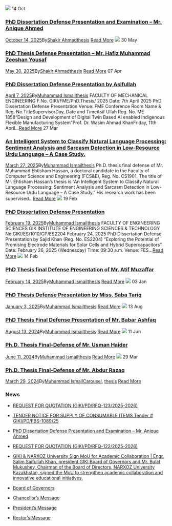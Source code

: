 [![](https://giki.edu.pk/wp-content/uploads/2025/10/defence-Anique-fes-216x300.png)](https://giki.edu.pk/2025/10/14/phd-dissertation-defense-presentation-and-examination-mr-anique-ahmed/)
14
Oct
### [PhD Dissertation Defense Presentation and Examination – Mr. Anique Ahmed](https://giki.edu.pk/2025/10/14/phd-dissertation-defense-presentation-and-examination-mr-anique-ahmed/)
[October 14, 2025](https://giki.edu.pk/2025/10/14/)By[Shakir Ahmad](https://giki.edu.pk/author/shakir/ "Posts by Shakir Ahmad")[thesis](https://giki.edu.pk/thesis/)
[Read More](https://giki.edu.pk/2025/10/14/phd-dissertation-defense-presentation-and-examination-mr-anique-ahmed/)
[![](https://giki.edu.pk/thesis/)](https://giki.edu.pk/2025/05/30/phd-thesis-defense-presentation-mr-hafiz-muhammad-zeeshan-yousaf/)
30
May
### [PhD Thesis Defense Presentation – Mr. Hafiz Muhammad Zeeshan Yousaf](https://giki.edu.pk/2025/05/30/phd-thesis-defense-presentation-mr-hafiz-muhammad-zeeshan-yousaf/)
[May 30, 2025](https://giki.edu.pk/2025/05/30/)By[Shakir Ahmad](https://giki.edu.pk/author/shakir/ "Posts by Shakir Ahmad")[thesis](https://giki.edu.pk/thesis/)
[Read More](https://giki.edu.pk/2025/05/30/phd-thesis-defense-presentation-mr-hafiz-muhammad-zeeshan-yousaf/)
07
Apr
### [PhD Dissertation Defense Presentation by Asifullah](https://giki.edu.pk/2025/04/07/phd-dissertation-defense-presentation-by-asifullah/)
[April 7, 2025](https://giki.edu.pk/2025/04/07/)By[Muhammad Ismail](https://giki.edu.pk/author/muhammadismail/ "Posts by Muhammad Ismail")[thesis](https://giki.edu.pk/thesis/)
FACULTY OF MECHANICAL ENGINEERING F.No. GIKI/FME/PhD.Thesis/ 2025 Date: 7th April 2025 PhD Dissertation Defense Presentation Venue: FME Conference Room Name & Reg. No.TitleSupervisorDay, Date and TimeAsif Ullah Reg. No. ME 1858“Design and Development of Digital Twin Based AI enabled Indigenous Flexible Manufacturing System”Prof. Dr. Wasim Ahmad KhanFriday, 11th April...[Read More](https://giki.edu.pk/2025/04/07/phd-dissertation-defense-presentation-by-asifullah/)
27
Mar
### [An Intelligent System to Classify Natural Language Processing: Sentiment Analysis and Sarcasm Detection in Low-Resource Urdu Language – A Case Study.](https://giki.edu.pk/2025/03/27/an-intelligent-system-to-classify-natural-language-processing-sentiment-analysis-and-sarcasm-detection-in-low-resource-urdu-language-a-case-study/)
[March 27, 2025](https://giki.edu.pk/2025/03/27/)By[Muhammad Ismail](https://giki.edu.pk/author/muhammadismail/ "Posts by Muhammad Ismail")[thesis](https://giki.edu.pk/thesis/)
Ph.D. thesis final defense of Mr. Muhammad Ehtisham Hassan, a doctoral candidate in the Faculty of Computer Science and Engineering (FCS&E), Reg. No. CS1901. The title of Mr. Ehtisham Hassan’s thesis is:“An Intelligent System to Classify Natural Language Processing: Sentiment Analysis and Sarcasm Detection in Low-Resource Urdu Language – A Case Study.” His research work has been supervised...[Read More](https://giki.edu.pk/2025/03/27/an-intelligent-system-to-classify-natural-language-processing-sentiment-analysis-and-sarcasm-detection-in-low-resource-urdu-language-a-case-study/)
[![](https://giki.edu.pk/thesis/)](https://giki.edu.pk/2025/02/19/phd-dissertation-defense-presentation-2/)
19
Feb
### [PhD Dissertation Defense Presentation](https://giki.edu.pk/2025/02/19/phd-dissertation-defense-presentation-2/)
[February 19, 2025](https://giki.edu.pk/2025/02/19/)By[Muhammad Ismail](https://giki.edu.pk/author/muhammadismail/ "Posts by Muhammad Ismail")[thesis](https://giki.edu.pk/thesis/)
FACULTY OF ENGINEERING SCIENCES GIK INSTITUTE OF ENGINEERING SCIENCES & TECHNOLOGY No GIKI/ES/1010/GP/ES2204 February 24, 2025 PhD Dissertation Defense Presentation by Sajid Khan (Reg. No. ES2204) “Exploring the Potential of Promising Electrode Materials for Solar Cells and Hybrid Supercapacitors” Date: February 26, 2025 (Wednesday) Time: 09:30 a.m. Venue: FES...[Read More](https://giki.edu.pk/2025/02/19/phd-dissertation-defense-presentation-2/)
[![](https://giki.edu.pk/thesis/)](https://giki.edu.pk/2025/02/14/phd-thesis-final-defense-presentation-of-mr-atif-muzaffar/)
14
Feb
### [PhD Thesis final Defense Presentation of Mr. Atif Muzaffar](https://giki.edu.pk/2025/02/14/phd-thesis-final-defense-presentation-of-mr-atif-muzaffar/)
[February 14, 2025](https://giki.edu.pk/2025/02/14/)By[Muhammad Ismail](https://giki.edu.pk/author/muhammadismail/ "Posts by Muhammad Ismail")[thesis](https://giki.edu.pk/thesis/)
[Read More](https://giki.edu.pk/2025/02/14/phd-thesis-final-defense-presentation-of-mr-atif-muzaffar/)
[![](https://giki.edu.pk/thesis/)](https://giki.edu.pk/2025/01/03/phd-thesis-defense-presentation-by-miss-saba-tariq/)
03
Jan
### [PhD Thesis Defense Presentation by Miss. Saba Tariq](https://giki.edu.pk/2025/01/03/phd-thesis-defense-presentation-by-miss-saba-tariq/)
[January 3, 2025](https://giki.edu.pk/2025/01/03/)By[Muhammad Ismail](https://giki.edu.pk/author/muhammadismail/ "Posts by Muhammad Ismail")[thesis](https://giki.edu.pk/thesis/)
[Read More](https://giki.edu.pk/2025/01/03/phd-thesis-defense-presentation-by-miss-saba-tariq/)
[![](https://giki.edu.pk/thesis/)](https://giki.edu.pk/2024/08/13/phd-thesis-final-defense-presentation-of-mr-babar-ashfaq/)
13
Aug
### [PhD Thesis Final Defense Presentation of Mr. Babar Ashfaq](https://giki.edu.pk/2024/08/13/phd-thesis-final-defense-presentation-of-mr-babar-ashfaq/)
[August 13, 2024](https://giki.edu.pk/2024/08/13/)By[Muhammad Ismail](https://giki.edu.pk/author/muhammadismail/ "Posts by Muhammad Ismail")[thesis](https://giki.edu.pk/thesis/)
[Read More](https://giki.edu.pk/2024/08/13/phd-thesis-final-defense-presentation-of-mr-babar-ashfaq/)
[![](https://giki.edu.pk/thesis/)](https://giki.edu.pk/2024/06/11/ph-d-thesis-final-defense-of-mr-usman-haider/)
11
Jun
### [Ph.D. Thesis Final-Defense of Mr. Usman Haider](https://giki.edu.pk/2024/06/11/ph-d-thesis-final-defense-of-mr-usman-haider/)
[June 11, 2024](https://giki.edu.pk/2024/06/11/)By[Muhammad Ismail](https://giki.edu.pk/author/muhammadismail/ "Posts by Muhammad Ismail")[thesis](https://giki.edu.pk/thesis/)
[Read More](https://giki.edu.pk/2024/06/11/ph-d-thesis-final-defense-of-mr-usman-haider/)
[![](https://giki.edu.pk/thesis/)](https://giki.edu.pk/2024/03/29/ph-d-thesis-final-defense-of-mr-abdur-razaq/)
29
Mar
### [Ph.D. Thesis Final-Defense of Mr. Abdur Razaq](https://giki.edu.pk/2024/03/29/ph-d-thesis-final-defense-of-mr-abdur-razaq/)
[March 29, 2024](https://giki.edu.pk/2024/03/29/)By[Muhammad Ismail](https://giki.edu.pk/author/muhammadismail/ "Posts by Muhammad Ismail")[Carousel](https://giki.edu.pk/carousel_home/), [thesis](https://giki.edu.pk/thesis/)
[Read More](https://giki.edu.pk/2024/03/29/ph-d-thesis-final-defense-of-mr-abdur-razaq/)
### News
  * [REQUEST FOR QUOTATION (GIKI/PD/RFQ-123/2025-2026)](https://giki.edu.pk/2025/10/17/request-for-quotation-giki-pd-rfq-123-2025-2026/)
  * [TENDER NOTICE FOR SUPPLY OF CONSUMABLE ITEMS Tender # GIKI/PD/FBS-1089/25](https://giki.edu.pk/2025/10/16/tender-notice-for-supply-of-consumable-items-tender-giki-pd-fbs-1089-25/)
  * [PhD Dissertation Defense Presentation and Examination – Mr. Anique Ahmed](https://giki.edu.pk/2025/10/14/phd-dissertation-defense-presentation-and-examination-mr-anique-ahmed/)
  * [REQUEST FOR QUOTATION (GIKI/PD/RFQ-122/2025-2026)](https://giki.edu.pk/2025/10/14/request-for-quotation-giki-pd-rfq-122-2025-2026/)
  * [GIKI & NARXOZ University Sign MoU for Academic Collaboration | Engr. Salim Saifullah Khan, president GIKI Board of Governors and Mr. Bulat Mukushev, Chairman of the Board of Directors, NARXOZ University Kazakhstan, signed the MoU to strengthen academic collaboration and innovative educational initiatives.](https://giki.edu.pk/2025/10/13/giki-narxoz-university-sign-mou-for-academic-collaboration-engr-salim-saifullah-khan-president-giki-board-of-governors-and-mr-bulat-mukushev-chairman-of-the-board-of-directors-narxoz-univ/)


  * [Board of Governors](https://giki.edu.pk/board-of-governors/)
  * [Chancellor’s Message](https://giki.edu.pk/?page_id=14826)
  * [President’s Message](https://giki.edu.pk/presidents-message/)
  * [Rector’s Message](https://giki.edu.pk/rectors-message/)


